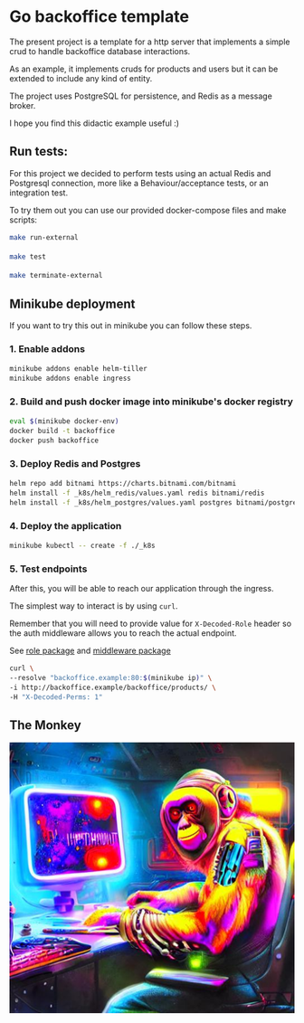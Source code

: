 # Go backoffice template

The present project is a template for a http server that implements a simple crud to handle backoffice database interactions.

As an example, it implements cruds for products and users but it can be extended to include any kind of entity. 

The project uses PostgreSQL for persistence, and Redis as a message broker.

I hope you find this didactic example useful :) 

## Run tests:

For this project we decided to perform tests using an actual Redis and Postgresql connection, more like a Behaviour/acceptance tests, or an integration test.

To try them out you can use our provided docker-compose files and make scripts:

```bash
make run-external

make test

make terminate-external
```

## Minikube deployment

If you want to try this out in minikube you can follow these steps.

### 1. Enable addons

```bash
minikube addons enable helm-tiller
minikube addons enable ingress 
```

### 2. Build and push docker image into minikube's docker registry

```bash
eval $(minikube docker-env)
docker build -t backoffice
docker push backoffice
```

### 3. Deploy Redis and Postgres

```bash
helm repo add bitnami https://charts.bitnami.com/bitnami
helm install -f _k8s/helm_redis/values.yaml redis bitnami/redis
helm install -f _k8s/helm_postgres/values.yaml postgres bitnami/postgresql
```

### 4. Deploy the application
```bash
minikube kubectl -- create -f ./_k8s
```

### 5. Test endpoints

After this, you will be able to reach our application through the ingress.

The simplest way to interact is by using `curl`.

Remember that you will need to provide value for `X-Decoded-Role` header so the auth middleware allows you to reach the actual endpoint.

See [role package](./roles/roles.go) and [middleware package](./api/http/middleware/middleware.go) 

```bash
curl \
--resolve "backoffice.example:80:$(minikube ip)" \
-i http://backoffice.example/backoffice/products/ \
-H "X-Decoded-Perms: 1"
```

## The Monkey
![The Monkey](the_monke.jpg)